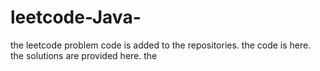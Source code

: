 # leetcode-Java-
the leetcode problem code is added to the repositories.
the code is here.
the solutions are provided here.
the
